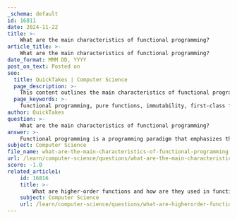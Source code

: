 ```yaml
---
_schema: default
id: 16811
date: 2024-11-22
title: >-
    What are the main characteristics of functional programming?
article_title: >-
    What are the main characteristics of functional programming?
date_format: MMM DD, YYYY
post_on_text: Posted on
seo:
  title: QuickTakes | Computer Science
  page_description: >-
    This content outlines the main characteristics of functional programming, highlighting principles such as pure functions, immutability, first-class functions, and more.
  page_keywords: >-
    functional programming, pure functions, immutability, first-class functions, referential transparency, function composition, declarative programming, recursion, higher-order functions, lazy evaluation
author: QuickTakes
question: >-
    What are the main characteristics of functional programming?
answer: >-
    Functional programming is a programming paradigm that emphasizes the use of functions to construct software. Here are the main characteristics of functional programming:\n\n1. **Pure Functions**: A core principle of functional programming is the use of pure functions. These functions have two main characteristics:\n   - They always produce the same output for the same input, regardless of any external factors.\n   - They do not have side effects, meaning they do not modify any external state, such as global variables or input/output streams.\n\n2. **Immutability**: In functional programming, data is immutable. Once a data structure is created, it cannot be changed. Instead of modifying existing data, new data structures are created. This approach helps maintain a consistent state throughout the execution of a program and reduces the likelihood of bugs related to state changes.\n\n3. **First-Class Functions**: Functions in functional programming are treated as first-class citizens. This means that functions can be passed as arguments to other functions, returned as values from other functions, and assigned to variables. This allows for higher-order functions, which can operate on other functions.\n\n4. **Referential Transparency**: An expression is said to be referentially transparent if it can be replaced with its corresponding value without changing the program's behavior. This property is closely related to pure functions and contributes to easier reasoning about code.\n\n5. **Function Composition**: Functional programming encourages the composition of functions to build more complex operations. By combining simple functions, developers can create more sophisticated behavior while maintaining modularity and clarity in their code.\n\n6. **Declarative Style**: Functional programming focuses on "what" to solve rather than "how" to solve it. This declarative approach contrasts with imperative programming, where the emphasis is on the sequence of operations to achieve a result.\n\n7. **List-Centric Execution and Recursion**: Functional programming often relies on lists and recursion as primary data structures and control flow mechanisms. Recursive functions are used to process lists and other data structures, which can lead to elegant solutions for problems that involve iteration.\n\n8. **Higher-Order Functions**: These are functions that can take other functions as arguments or return them as results. This feature allows for powerful abstractions and code reuse.\n\n9. **Laziness**: Some functional programming languages support lazy evaluation, where expressions are not evaluated until their values are needed. This can lead to performance improvements and the ability to work with infinite data structures.\n\nOverall, functional programming promotes a style of coding that is modular, maintainable, and easier to reason about, making it a popular choice for many developers, especially in domains that require high reliability and maintainability.
subject: Computer Science
file_name: what-are-the-main-characteristics-of-functional-programming.md
url: /learn/computer-science/questions/what-are-the-main-characteristics-of-functional-programming
score: -1.0
related_article1:
    id: 16816
    title: >-
        What are higher-order functions and how are they used in functional programming?
    subject: Computer Science
    url: /learn/computer-science/questions/what-are-higherorder-functions-and-how-are-they-used-in-functional-programming
---
```


&nbsp;